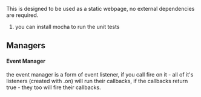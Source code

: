 This is designed to be used as a static webpage, no external dependencies are required.

1. you can install mocha to run the unit tests


## Managers

#### Event Manager
the event manager is a form of event listener, if you call fire on it - all of it's listeners (created with .on) will run their callbacks, if the callbacks return true - they too will fire their callbacks.